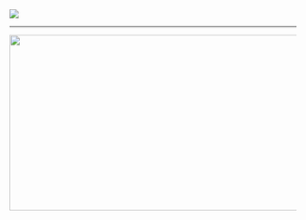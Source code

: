 
<a href="https://git.io/typing-svg">
    <img src="https://readme-typing-svg.herokuapp.com?color=FF1043&lines=Welcome+to+my+Repository!;KING+NADU+MD;Thanks+for+visiting!"/>
</a>

---

<div class = "repo" align = "center">
 
<a href = "#">
<img src = "https://i.ibb.co/ndqVsQr/2411.jpg"  width="640" height="309">
</img>
